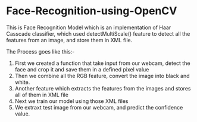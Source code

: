 # Face-Recognition-using-OpenCV
This is Face Recognition Model which is an implementation of Haar Casscade classifier, which used detectMultiScale() feature to detect all the features from an image, and store them in XML file.

The Process goes like this:-
1. First we created a function that take input from our webcam, detect the face and crop it and save them in a defined pixel value
2. Then we combine all the RGB feature, convert the image into black and white.
3. Another feature which extracts the features from the images and stores all of them in XML file
4. Next we train our model using those XML files
5. We extraxt test image from our webcam, and predict the confidence value.
